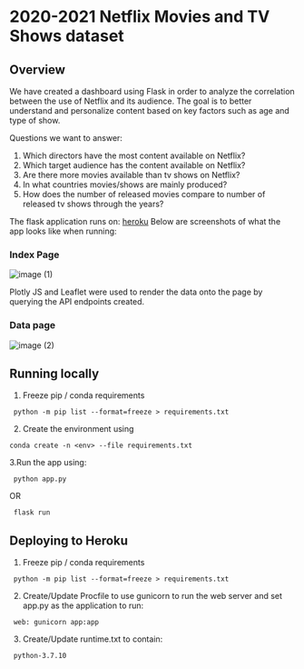 # 2020-2021 Netflix Movies and TV Shows dataset
## Overview

We have created a dashboard using Flask in order to analyze the correlation between the use of Netflix and its audience. The goal is to better understand and personalize content based on key factors such as age and type of show. 

Questions we want to answer:
1.  Which directors have the most content available on Netflix?
2.	Which target audience has the content available on Netflix?
3.	Are there more movies available than tv shows on Netflix?
4.	In what countries movies/shows are mainly produced?
5.	How does the number of released movies compare to number of released tv shows through the years?

The flask application runs on: [heroku](https://netflix-project-2022.herokuapp.com/)
Below are screenshots of what the app looks like when running:

### Index Page
![image (1)](https://user-images.githubusercontent.com/88614132/150798482-ec6c3fcd-c7f6-471c-9b47-202eb68e856f.png)

Plotly JS and Leaflet were used to render the data onto the page by querying the API endpoints created.

### Data page
![image (2)](https://user-images.githubusercontent.com/88614132/150798718-8bf90e34-dc7e-4a61-9118-80a7018de81c.png)






## Running locally

1. Freeze pip / conda requirements
 ```
  python -m pip list --format=freeze > requirements.txt
 ```
2. Create the environment using
 ```
 conda create -n <env> --file requirements.txt
 ```
3.Run the app using:
 ```
  python app.py
 ```

OR
 ```
  flask run
 ```  
  
  
  
## Deploying to Heroku
1. Freeze pip / conda requirements
 ```
  python -m pip list --format=freeze > requirements.txt
 ```
2. Create/Update Procfile to use gunicorn to run the web server and set app.py as the application to run:
 ```
  web: gunicorn app:app
 ```
3. Create/Update runtime.txt to contain:
 ```
  python-3.7.10
 ```
